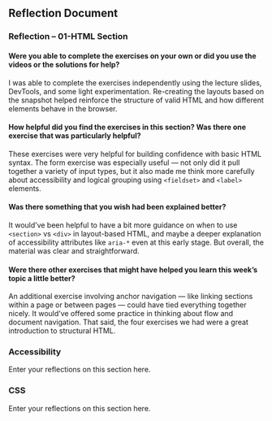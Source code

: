 ## Reflection Document

### Reflection – 01-HTML Section

#### Were you able to complete the exercises on your own or did you use the videos or the solutions for help?

I was able to complete the exercises independently using the lecture slides, DevTools, and some light experimentation. Re-creating the layouts based on the snapshot helped reinforce the structure of valid HTML and how different elements behave in the browser.

#### How helpful did you find the exercises in this section? Was there one exercise that was particularly helpful?

These exercises were very helpful for building confidence with basic HTML syntax. The form exercise was especially useful — not only did it pull together a variety of input types, but it also made me think more carefully about accessibility and logical grouping using `<fieldset>` and `<label>` elements.

#### Was there something that you wish had been explained better?

It would’ve been helpful to have a bit more guidance on when to use `<section>` vs `<div>` in layout-based HTML, and maybe a deeper explanation of accessibility attributes like `aria-*` even at this early stage. But overall, the material was clear and straightforward.

#### Were there other exercises that might have helped you learn this week’s topic a little better?

An additional exercise involving anchor navigation — like linking sections within a page or between pages — could have tied everything together nicely. It would’ve offered some practice in thinking about flow and document navigation. That said, the four exercises we had were a great introduction to structural HTML.

### Accessibility

Enter your reflections on this section here.

### CSS

Enter your reflections on this section here.

